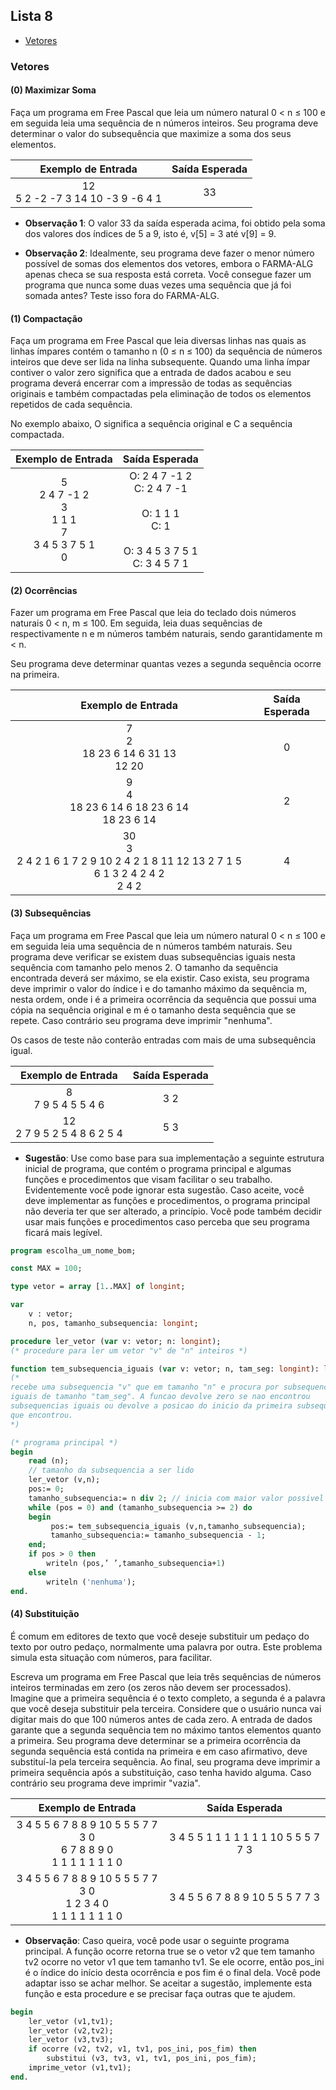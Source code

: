 ## Lista 8

* [Vetores](#Vetores)

### Vetores

#### (0) Maximizar Soma
Faça um programa em Free Pascal que leia um número natural 0 < n ≤ 100 e em seguida leia uma sequência de n números inteiros. Seu programa deve determinar o valor do subsequência que maximize a soma dos seus elementos.

|Exemplo de Entrada|Saída Esperada|
|:----------------:|:------------:|
|12<br>5 2 -2 -7 3 14 10 -3 9 -6 4 1|33|

* <b>Observação 1</b>: O valor 33 da saı́da esperada acima, foi obtido pela soma dos valores dos ı́ndices de 5 a 9, isto é, v[5] = 3 até v[9] = 9.

* <b>Observação 2</b>: Idealmente, seu programa deve fazer o menor número possı́vel de somas dos elementos dos vetores, embora o FARMA-ALG apenas checa se sua resposta está correta. Você consegue fazer um programa que nunca some duas vezes uma sequência que já foi somada antes? Teste isso fora do FARMA-ALG.

#### (1) Compactação
Faça um programa em Free Pascal que leia diversas linhas nas quais as linhas ı́mpares contém o tamanho n (0 ≤ n ≤ 100) da sequência de números inteiros que deve ser lida na linha subsequente. Quando uma linha ı́mpar contiver o valor zero significa que a entrada de dados acabou e seu programa deverá encerrar com a impressão de todas as sequências originais e também compactadas pela eliminação de todos os elementos repetidos de cada sequência.

No exemplo abaixo, O significa a sequência original e C a sequência compactada.

|Exemplo de Entrada|Saída Esperada|
|:----------------:|:------------:|
|5<br>2 4 7 -1 2<br>3<br>1 1 1<br>7<br>3 4 5 3 7 5 1<br>0|O: 2 4 7 -1 2<br>C: 2 4 7 -1<br><br>O: 1 1 1<br>C: 1<br><br>O: 3 4 5 3 7 5 1<br>C: 3 4 5 7 1|

#### (2) Ocorrências
Fazer um programa em Free Pascal que leia do teclado dois números naturais 0 < n, m ≤ 100. Em seguida, leia duas sequências de respectivamente n e m números também naturais, sendo garantidamente m < n.

Seu programa deve determinar quantas vezes a segunda sequência ocorre na primeira.

|Exemplo de Entrada|Saída Esperada|
|:----------------:|:------------:|
|7<br>2<br>18 23 6 14 6 31 13<br>12 20|0|
|9<br>4<br>18 23 6 14 6 18 23 6 14<br>18 23 6 14|2|
|30<br>3<br>2 4 2 1 6 1 7 2 9 10 2 4 2 1 8 11 12 13 2 7 1 5 6 1 3 2 4 2 4 2<br>2 4 2|4|

#### (3) Subsequências
Faça um programa em Free Pascal que leia um número natural 0 < n ≤ 100 e em seguida leia uma sequência de n números também naturais. Seu programa deve verificar se existem duas subsequências iguais nesta sequência com tamanho pelo menos 2. O tamanho da sequência encontrada deverá ser máximo, se ela existir. Caso exista, seu programa deve imprimir o valor do ı́ndice i e do tamanho máximo da sequência m, nesta ordem, onde i é a primeira ocorrência da sequência que possui uma cópia na sequência original e m é o tamanho desta sequência que se repete. Caso contrário seu programa deve imprimir "nenhuma".

Os casos de teste não conterão entradas com mais de uma subsequência igual.

|Exemplo de Entrada|Saída Esperada|
|:----------------:|:------------:|
|8<br>7 9 5 4 5 5 4 6|3 2|
|12<br>2 7 9 5 2 5 4 8 6 2 5 4|5 3|

* <b>Sugestão</b>: Use como base para sua implementação a seguinte estrutura inicial de programa, que contém o programa principal e algumas funções e procedimentos que visam facilitar o seu trabalho. Evidentemente você pode ignorar esta sugestão. Caso aceite, você deve implementar as funções e procedimentos, o programa principal não deveria ter que ser alterado, a princı́pio. Você pode também decidir usar mais funções e procedimentos caso perceba que seu programa ficará mais legı́vel.
```Pascal
program escolha_um_nome_bom;

const MAX = 100;

type vetor = array [1..MAX] of longint;

var
    v : vetor;
    n, pos, tamanho_subsequencia: longint;

procedure ler_vetor (var v: vetor; n: longint);
(* procedure para ler um vetor "v" de "n" inteiros *)

function tem_subsequencia_iguais (var v: vetor; n, tam_seg: longint): longint;
(*
recebe uma subsequencia "v" que em tamanho "n" e procura por subsequencias
iguais de tamanho "tam_seg". A funcao devolve zero se nao encontrou
subsequencias iguais ou devolve a posicao do inicio da primeira subsequencia
que encontrou.
*)

(* programa principal *)
begin
    read (n);
    // tamanho da subsequencia a ser lido
    ler_vetor (v,n); 
    pos:= 0;
    tamanho_subsequencia:= n div 2; // inicia com maior valor possivel
    while (pos = 0) and (tamanho_subsequencia >= 2) do
    begin
         pos:= tem_subsequencia_iguais (v,n,tamanho_subsequencia);
         tamanho_subsequencia:= tamanho_subsequencia - 1;
    end;
    if pos > 0 then
        writeln (pos,’ ’,tamanho_subsequencia+1)
    else
        writeln ('nenhuma');
end.
```
#### (4) Substituição
É comum em editores de texto que você deseje substituir um pedaço do texto por outro pedaço, normalmente uma palavra por outra. Este problema simula esta situação com números, para facilitar.

Escreva um programa em Free Pascal que leia três sequências de números inteiros terminadas em zero (os zeros não devem ser processados). Imagine que a primeira sequência é o texto completo, a segunda é a palavra que você deseja substituir pela terceira. Considere que o usuário nunca vai digitar mais do que 100 números antes de cada zero. A entrada de dados garante que a segunda sequência tem no máximo tantos elementos quanto a primeira. Seu programa deve determinar se a primeira ocorrência da segunda sequência está contida na primeira e em caso afirmativo, deve substituı́-la pela terceira sequência. Ao final, seu programa deve imprimir a primeira sequência após a substituição, caso tenha havido alguma. Caso contrário seu programa deve imprimir "vazia".

|Exemplo de Entrada|Saída Esperada|
|:----------------:|:------------:|
|3 4 5 5 6 7 8 8 9 10 5 5 5 7 7 3 0<br>6 7 8 8 9 0<br>1 1 1 1 1 1 1 0|3 4 5 5 1 1 1 1 1 1 1 10 5 5 5 7 7 3|
|3 4 5 5 6 7 8 8 9 10 5 5 5 7 7 3 0<br>1 2 3 4 0<br>1 1 1 1 1 1 1 0|3 4 5 5 6 7 8 8 9 10 5 5 5 7 7 3|

* <b>Observação</b>: Caso queira, você pode usar o seguinte programa principal. A função ocorre retorna true se o vetor v2 que tem tamanho tv2 ocorre no vetor v1 que tem tamanho tv1. Se ele ocorre, então pos_ini é o ı́ndice do inı́cio desta ocorrência e pos fim é o final dela. Você pode adaptar isso se achar melhor. Se aceitar a sugestão, implemente esta função e esta procedure e se precisar faça outras que te ajudem.
```Pascal
begin
    ler_vetor (v1,tv1);
    ler_vetor (v2,tv2);
    ler_vetor (v3,tv3);
    if ocorre (v2, tv2, v1, tv1, pos_ini, pos_fim) then
        substitui (v3, tv3, v1, tv1, pos_ini, pos_fim);
    imprime_vetor (v1,tv1);
end.
```

